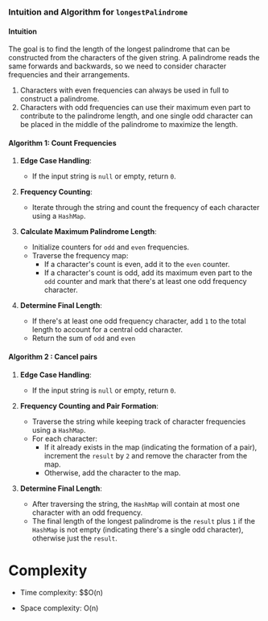 ### Intuition and Algorithm for `longestPalindrome`

#### Intuition
The goal is to find the length of the longest palindrome that can be constructed from the characters of the given string. A palindrome reads the same forwards and backwards, so we need to consider character frequencies and their arrangements.

1. Characters with even frequencies can always be used in full to construct a palindrome.
2. Characters with odd frequencies can use their maximum even part to contribute to the palindrome length, and one single odd character can be placed in the middle of the palindrome to maximize the length.

#### Algorithm 1: Count Frequencies
1. **Edge Case Handling**:
    - If the input string is `null` or empty, return `0`.

2. **Frequency Counting**:
    - Iterate through the string and count the frequency of each character using a `HashMap`.

3. **Calculate Maximum Palindrome Length**:
    - Initialize counters for `odd` and `even` frequencies.
    - Traverse the frequency map:
        - If a character's count is even, add it to the `even` counter.
        - If a character's count is odd, add its maximum even part to the `odd` counter and mark that there's at least one odd frequency character.

4. **Determine Final Length**:
    - If there's at least one odd frequency character, add `1` to the total length to account for a central odd character.
    - Return the sum of `odd` and `even` 



#### Algorithm 2 : Cancel pairs
1. **Edge Case Handling**:
    - If the input string is `null` or empty, return `0`.

2. **Frequency Counting and Pair Formation**:
    - Traverse the string while keeping track of character frequencies using a `HashMap`.
    - For each character:
        - If it already exists in the map (indicating the formation of a pair), increment the `result` by `2` and remove the character from the map.
        - Otherwise, add the character to the map.

3. **Determine Final Length**:
    - After traversing the string, the `HashMap` will contain at most one character with an odd frequency.
    - The final length of the longest palindrome is the `result` plus `1` if the `HashMap` is not empty (indicating there's a single odd character), otherwise just the `result`.


# Complexity
- Time complexity:
$$O(n) 

- Space complexity:
 O(n)
